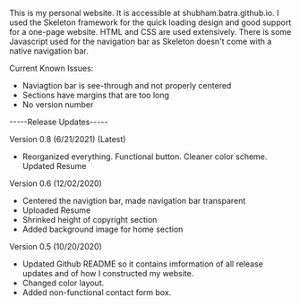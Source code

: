 This is my personal website. It is accessible at shubham.batra.github.io. I used the Skeleton framework for the quick loading design and good support for a one-page website. HTML and CSS are used extensively. There is some Javascript used for the navigation bar as Skeleton doesn't come with a native navigation bar.

Current Known Issues:
- Naviagtion bar is see-through and not properly centered
- Sections have margins that are too long
- No version number

-----Release Updates-----

Version 0.8 (6/21/2021) (Latest)
- Reorganized everything. Functional button. Cleaner color scheme. Updated Resume

Version 0.6 (12/02/2020)
- Centered the navigtion bar, made navigation bar transparent
- Uploaded Resume
- Shrinked height of copyright section
- Added background image for home section

Version 0.5 (10/20/2020) 
- Updated Github README so it contains imformation of all release updates and of how I constructed my website.
- Changed color layout. 
- Added non-functional contact form box. 
